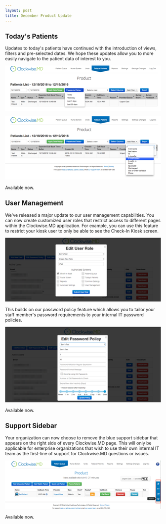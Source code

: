 ```yaml
---
layout: post
title: December Product Update
---
```


## Today's Patients

Updates to today's patients have continued with the introduction of views, filters and pre-selected
dates. We hope these updates allow you to more easily navigate to the patient data of interest
to you.

![pre-selected dates](/img/2016-12-19-preselected-dates.png)

![add filter](/img/2016-12-19-add-filter.png)

<div class='updates notice'>

Available now.

</div>

## User Management

We've released a major update to our user management capabilities. You can now create customized
user roles that restrict access to different pages within the Clockwise.MD application.
For example, you can use this feature to restrict your kiosk user to only be able to see the
Check-In Kiosk screen.

![edit user role](/img/2016-12-19-edit-user-role.png)

This builds on our password policy feature which allows you to tailor your staff member's password
requirements to your internal IT password policies.

![edit password policy](/img/2016-12-19-edit-password-policy.png)

<div class='updates notice'>

Available now.

</div>

## Support Sidebar

Your organization can now choose to remove the blue support sidebar that appears on the right side
of every Clockwise.MD page. This will only be applicable for enterprise organizations that wish to
use their own internal IT team as the first-line of support for Clockwise.MD questions or issues.

![hide sidebar](/img/2016-12-19-hide-sidebar.png)

<div class='updates notice'>

Available now.

</div>

